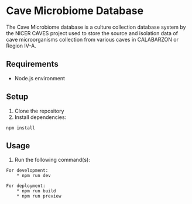 # Cave Microbiome Database
The Cave Microbiome database is a culture collection database system by the NICER CAVES project used to store the source and isolation data of cave microorganisms collection from various caves in CALABARZON or Region IV-A.

## Requirements
* Node.js environment

## Setup
1. Clone the repository
2. Install dependencies:
```
npm install
```

## Usage
1. Run the following command(s):
```
For development:
	* npm run dev

For deployment:
	* npm run build
	* npm run preview
```

